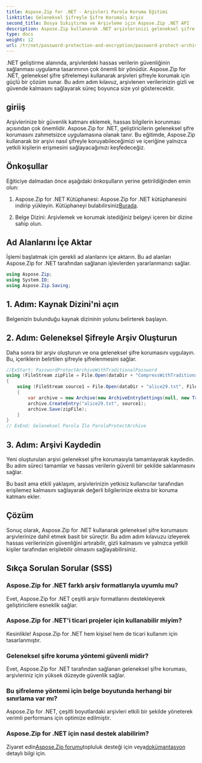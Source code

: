```yaml
---
title: Aspose.Zip for .NET - Arşivleri Parola Koruma Eğitimi
linktitle: Geleneksel Şifreyle Şifre Korumalı Arşiv
second_title: Dosya Sıkıştırma ve Arşivleme için Aspose.Zip .NET API
description: Aspose.Zip kullanarak .NET arşivlerinizi geleneksel şifre korumasıyla nasıl güvence altına alacağınızı öğrenin. Gelişmiş veri gizliliği için adım adım kılavuzumuzu izleyin.
type: docs
weight: 12
url: /tr/net/password-protection-and-encryption/password-protect-archive-traditional-password/
---
```


.NET geliştirme alanında, arşivlerdeki hassas verilerin güvenliğinin sağlanması uygulama tasarımının çok önemli bir yönüdür. Aspose.Zip for .NET, geleneksel şifre şifrelemeyi kullanarak arşivleri şifreyle korumak için güçlü bir çözüm sunar. Bu adım adım kılavuz, arşivlenen verilerinizin gizli ve güvende kalmasını sağlayarak süreç boyunca size yol gösterecektir.

## giriiş

Arşivlerinize bir güvenlik katmanı eklemek, hassas bilgilerin korunması açısından çok önemlidir. Aspose.Zip for .NET, geliştiricilerin geleneksel şifre korumasını zahmetsizce uygulamasına olanak tanır. Bu eğitimde, Aspose.Zip kullanarak bir arşivi nasıl şifreyle koruyabileceğimizi ve içeriğine yalnızca yetkili kişilerin erişmesini sağlayacağımızı keşfedeceğiz.

## Önkoşullar

Eğiticiye dalmadan önce aşağıdaki önkoşulların yerine getirildiğinden emin olun:

1. Aspose.Zip for .NET Kütüphanesi: Aspose.Zip for .NET kütüphanesini indirip yükleyin. Kütüphaneyi bulabilirsiniz[Burada](https://releases.aspose.com/zip/net/).

2. Belge Dizini: Arşivlemek ve korumak istediğiniz belgeyi içeren bir dizine sahip olun.

## Ad Alanlarını İçe Aktar

İşlemi başlatmak için gerekli ad alanlarını içe aktarın. Bu ad alanları Aspose.Zip for .NET tarafından sağlanan işlevlerden yararlanmanızı sağlar.

```csharp
using Aspose.Zip;
using System.IO;
using Aspose.Zip.Saving;
```

## 1. Adım: Kaynak Dizini'ni açın

Belgenizin bulunduğu kaynak dizininin yolunu belirterek başlayın.

## 2. Adım: Geleneksel Şifreyle Arşiv Oluşturun

Daha sonra bir arşiv oluşturun ve ona geleneksel şifre korumasını uygulayın. Bu, içeriklerin belirtilen şifreyle şifrelenmesini sağlar.

```csharp
//ExStart: PasswordProtectArchiveWithTraditionalPassword
using (FileStream zipFile = File.Open(dataDir + "CompressWithTraditionalEncryption_out.zip", FileMode.Create))
{
    using (FileStream source1 = File.Open(dataDir + "alice29.txt", FileMode.Open, FileAccess.Read))
    {
        var archive = new Archive(new ArchiveEntrySettings(null, new TraditionalEncryptionSettings("p@s$")));
        archive.CreateEntry("alice29.txt", source1);
        archive.Save(zipFile);
    }
}
// ExEnd: Geleneksel Parola İle ParolaProtectArchive
```

## 3. Adım: Arşivi Kaydedin

Yeni oluşturulan arşivi geleneksel şifre korumasıyla tamamlayarak kaydedin. Bu adım süreci tamamlar ve hassas verilerin güvenli bir şekilde saklanmasını sağlar.

Bu basit ama etkili yaklaşım, arşivlerinizin yetkisiz kullanıcılar tarafından erişilemez kalmasını sağlayarak değerli bilgilerinize ekstra bir koruma katmanı ekler.

## Çözüm

Sonuç olarak, Aspose.Zip for .NET kullanarak geleneksel şifre korumasını arşivlerinize dahil etmek basit bir süreçtir. Bu adım adım kılavuzu izleyerek hassas verilerinizin güvenliğini artırabilir, gizli kalmasını ve yalnızca yetkili kişiler tarafından erişilebilir olmasını sağlayabilirsiniz.

## Sıkça Sorulan Sorular (SSS)

### Aspose.Zip for .NET farklı arşiv formatlarıyla uyumlu mu?
Evet, Aspose.Zip for .NET çeşitli arşiv formatlarını destekleyerek geliştiricilere esneklik sağlar.

### Aspose.Zip for .NET'i ticari projeler için kullanabilir miyim?
Kesinlikle! Aspose.Zip for .NET hem kişisel hem de ticari kullanım için tasarlanmıştır.

### Geleneksel şifre koruma yöntemi güvenli midir?
Evet, Aspose.Zip for .NET tarafından sağlanan geleneksel şifre koruması, arşivleriniz için yüksek düzeyde güvenlik sağlar.

### Bu şifreleme yöntemi için belge boyutunda herhangi bir sınırlama var mı?
Aspose.Zip for .NET, çeşitli boyutlardaki arşivleri etkili bir şekilde yöneterek verimli performans için optimize edilmiştir.

### Aspose.Zip for .NET için nasıl destek alabilirim?
 Ziyaret edin[Aspose.Zip forumu](https://forum.aspose.com/c/zip/37)topluluk desteği için veya[dokümantasyon](https://reference.aspose.com/zip/net/) detaylı bilgi için.

